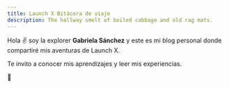 ```yaml
---
title: Launch X Bitácora de viaje
description: The hallway smelt of boiled cabbage and old rag mats.
---
```


Hola ✌️  soy la explorer **Gabriela Sánchez** y este es mi blog personal donde compartiré mis aventuras de Launch X.

Te invito a conocer mis aprendizajes y leer mis experiencias.

🚀
